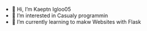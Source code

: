 - 👋 Hi, I’m Kaeptn Igloo05
- 👀 I’m interested in Casualy programmin
- 🌱 I’m currently learning to makw Websites with Flask

<!---
KaeptnIgloo05/KaeptnIgloo05 is a ✨ special ✨ repository because its `README.md` (this file) appears on your GitHub profile.
You can click the Preview link to take a look at your changes.
--->
